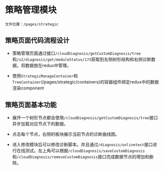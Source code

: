 # 策略管理模块

```
文件位置：/pages/strategic
```

## 策略页面代码流程设计

* 策略管理页面通过接口`/cloudDiagnosis/getCustomDiagnosis/tree`和`/v2/diagnosis/get/moduleStatus/173`获取到左侧树形结构和右侧诊断数据。将数据放在redux中管理。

* 使用`StrategicManageContainer`和`TreeContainer`\(/pages/strategic/containers\)的容器组件绑定redux中的数据渲染component

## 策略页面基本功能

* 展开一个树形节点都会使用`/cloudDiagnosis/getCustomDiagnosis/tree`接口异步加载对应节点下的数据。

* 点击每个节点，右侧的板块展示当前节点的诊断曲线图。

* 进入修改模块后可以修改诊断脚本。并且通过`/diagnosis/onlinetest`接口进行在线测试。左上角可以根据`/cloudDiagnosis/saveCustomDiagnosis`和`/cloudDiagnosis/removeCustomDiagnosis`接口完成数据节点的增加和删除。



